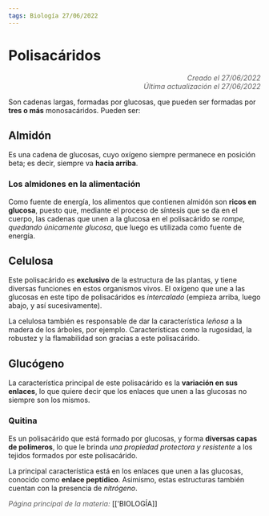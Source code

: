 ```yaml
---
tags: Biología 27/06/2022
---
```


# Polisacáridos
<div style="text-align: right; opacity: 0.7; font-style: italic;">Creado el 27/06/2022</div>
<div style="text-align: right; opacity: 0.7; font-style: italic;">Última actualización el 27/06/2022</div>

Son cadenas largas, formadas por glucosas, que pueden ser formadas por **tres o más** monosacáridos. Pueden ser:

## Almidón

Es una cadena de glucosas, cuyo oxígeno siempre permanece en posición beta; es decir, siempre va **hacia arriba**.

### Los almidones en la alimentación

Como fuente de energía, los alimentos que contienen almidón son **ricos en glucosa**, puesto que, mediante el proceso de síntesis que se da en el cuerpo, las cadenas que unen a la glucosa en el polisacárido se *rompe, quedando únicamente glucosa*, que luego es utilizada como fuente de energía.

## Celulosa

Este polisacárido es **exclusivo** de la estructura de las plantas, y tiene diversas funciones en estos organismos vivos.
El oxígeno que une a las glucosas en este tipo de polisacáridos es *intercalado* (empieza arriba, luego abajo, y así sucesivamente).

La celulosa también es responsable de dar la característica *leñosa* a la madera de los árboles, por ejemplo. Características como la rugosidad, la robustez y la flamabilidad son gracias a este polisacárido.

## Glucógeno

La característica principal de este polisacárido es la **variación en sus enlaces**, lo que quiere decir que los enlaces que unen a las glucosas no siempre son los mismos.

### Quitina

Es un polisacárido que está formado por glucosas, y forma **diversas capas de polímeros**, lo que le brinda *una propiedad protectora y resistente* a los tejidos formados por este polisacárido.

La principal característica está en los enlaces que unen a las glucosas, conocido como **enlace peptídico**. Asimismo, estas estructuras también cuentan con la presencia de *nitrógeno*.

<span style="opacity: 0.7; font-style: italic;">Página principal de la materia:</span> [['BIOLOGÍA]]